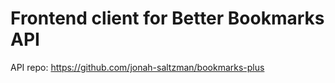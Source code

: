 # Frontend client for Better Bookmarks API

API repo: https://github.com/jonah-saltzman/bookmarks-plus